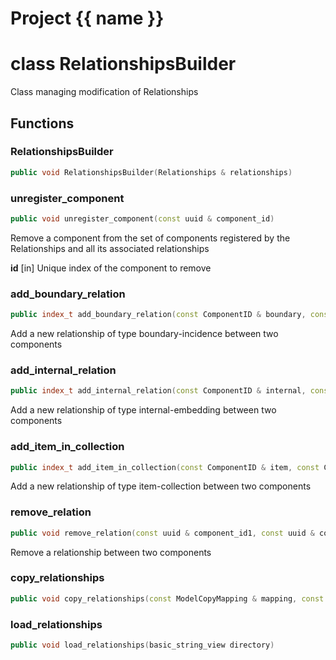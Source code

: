 <script setup>
import {useRoute} from 'vitepress'
const {path} = useRoute()
const tokens = path.split('/')
const words = tokens[2].split('-');
for (let i = 0; i < words.length; i++) {
    words[i] = words[i].charAt(0).toUpperCase() + words[i].slice(1);
    words[i] = words[i].replace('geode', 'Geode')
}
const name = words.join('-');
</script>
# Project {{ name }}

# class RelationshipsBuilder


 Class managing modification of Relationships



## Functions

### RelationshipsBuilder

```cpp
public void RelationshipsBuilder(Relationships & relationships)
```


### unregister_component

```cpp
public void unregister_component(const uuid & component_id)
```


 Remove a component from the set of components registered by the Relationships and all its associated relationships

**id** [in] Unique index of the component to remove

### add_boundary_relation

```cpp
public index_t add_boundary_relation(const ComponentID & boundary, const ComponentID & incidence)
```


 Add a new relationship of type boundary-incidence between two components

### add_internal_relation

```cpp
public index_t add_internal_relation(const ComponentID & internal, const ComponentID & embedding)
```


 Add a new relationship of type internal-embedding between two components

### add_item_in_collection

```cpp
public index_t add_item_in_collection(const ComponentID & item, const ComponentID & collection)
```


 Add a new relationship of type item-collection between two components

### remove_relation

```cpp
public void remove_relation(const uuid & component_id1, const uuid & component_id2)
```


 Remove a relationship between two components

### copy_relationships

```cpp
public void copy_relationships(const ModelCopyMapping & mapping, const Relationships & relationships)
```


### load_relationships

```cpp
public void load_relationships(basic_string_view directory)
```




